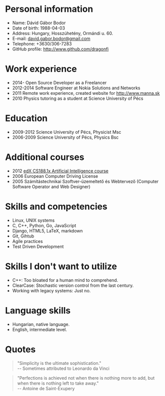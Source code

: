 # Personal information

* Name: Dávid Gábor Bodor
* Date of birth: 1988-04-03
* Address: Hungary, Hosszúhetény, Ormándi u. 60.
* E-mail: david.gabor.bodor@gmail.com
* Telephone: +3630/306-7283
* GitHub profile: <http://www.github.com/dragonfi>

# Work experience

* 2014- Open Source Developer as a Freelancer
* 2012-2014 Software Engineer at Nokia Solutions and Networks
* 2011  Remote work experience, created website for <http://www.manna.sk>
* 2010  Physics tutoring as a student at Science University of Pécs


# Education

* 2009-2012 Science University of Pécs, Physicist Msc
* 2006-2009 Science University of Pécs, Physics Bsc

# Additional courses

* 2012 [edX CS188.1x Artificial Intelligence course][AICourse]
* 2006 European Computer Driving License
* 2005 Számítástechnikai Szoftver-üzemeltető és Webtervező (Computer Software Operator and Web Designer)

# Skills and competencies

* Linux, UNIX systems
* C, C++, Python, Go, JavaScript
* Django, HTML5, LaTeX, markdown
* Git, Gihtub
* Agile practices
* Test Driven Development

# Skills I don't want to utilize

* C++: Too bloated for a human mind to comprehend.
* ClearCase: Stochastic version control from the last century.
* Working with legacy systems: Just no.

# Language skills

* Hungarian, native language.
* English, intermediate level.

# Quotes

> "Simplicity is the ultimate sophistication."  
> -- Sometimes attributed to Leonardo da Vinci

> "Perfections is achieved not when there is nothing more to add, but when there is nothing left to take away."  
> -- Antoine de Saint-Exupery

[AICourse]: https://www.edx.org/course/uc-berkeleyx/uc-berkeleyx-cs188-1x-artificial-579
